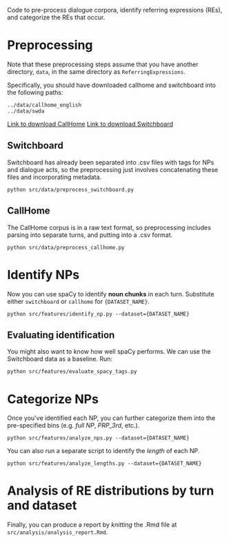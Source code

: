 Code to pre-process dialogue corpora, identify referring expressions (REs), and categorize the REs that occur.

# Preprocessing

Note that these preprocessing steps assume that you have another directory, `data`, in the same directory as `ReferringExpressions`.

Specifically, you should have downloaded callhome and switchboard into the following paths:

```
../data/callhome_english
../data/swda
```

[Link to download CallHome](https://ca.talkbank.org/data/CallHome/eng.zip)
[Link to download Switchboard](http://compprag.christopherpotts.net/code-data/swda.zip)

## Switchboard

Switchboard has already been separated into .csv files with tags for NPs and dialogue acts, so the preprocessing just involves concatenating these files and incorporating metadata.

```
python src/data/preprocess_switchboard.py
```

## CallHome

The CallHome corpus is in a raw text format, so preprocessing includes parsing into separate turns, and putting into a .csv format.

```
python src/data/preprocess_callhome.py
```


# Identify NPs

Now you can use spaCy to identify **noun chunks** in each turn. Substitute either `switchboard` or `callhome` for `{DATASET_NAME}`. 

```
python src/features/identify_np.py --dataset={DATASET_NAME}
```

## Evaluating identification

You might also want to know how well spaCy performs. We can use the Switchboard data as a baseline. Run:

```
python src/features/evaluate_spacy_tags.py
```



# Categorize NPs

Once you've identified each NP, you can further categorize them into the pre-specified bins (e.g. *full NP*, *PRP_3rd*, etc.).

```
python src/features/analyze_nps.py --dataset={DATASET_NAME}
```

You can also run a separate script to identify the *length* of each NP.

```
python src/features/analyze_lengths.py --dataset={DATASET_NAME}
```

# Analysis of RE distributions by turn and dataset

Finally, you can produce a report by *knitting* the .Rmd file at `src/analysis/analysis_report.Rmd`. 


